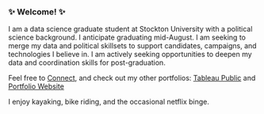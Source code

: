 ### ✨ Welcome! ✨

I am a data science graduate student at Stockton University with a political science background. I anticipate graduating mid-August. I am seeking to merge my data and political skillsets to support candidates, campaigns, and technologies I believe in. I am actively seeking opportunities to deepen my data and coordination skills for post-graduation.

Feel free to [Connect](https://www.linkedin.com/in/jennhubert), and check out my other portfolios: [Tableau Public](https://public.tableau.com/app/profile/jennifer.hubert) and [Portfolio Website](https://www.jennhubert.com)


I enjoy kayaking, bike riding, and the occasional netflix binge. 

<!--
**JennHubert/JennHubert** is a ✨ _special_ ✨ repository because its `README.md` (this file) appears on your GitHub profile.

Here are some ideas to get you started:

- 🔭 I’m currently working on ...
- 🌱 I’m currently learning ...
- 👯 I’m looking to collaborate on ...
- 🤔 I’m looking for help with ...
- 💬 Ask me about ...
- 📫 How to reach me: ...
- 😄 Pronouns: ...
- ⚡ Fun fact: ...
-->

